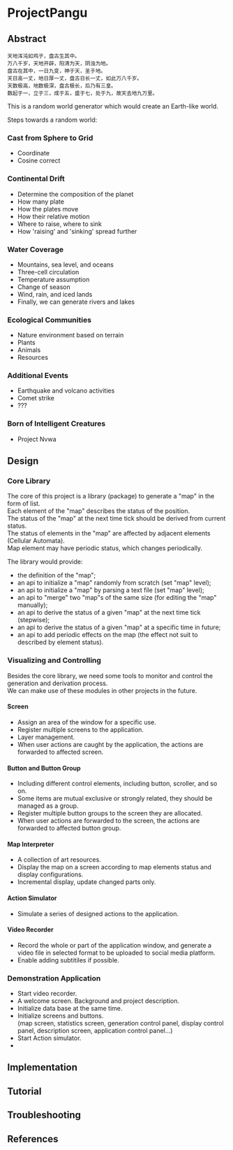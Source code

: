 # ProjectPangu

## Abstract

```
天地浑沌如鸡子，盘古生其中。
万八千岁，天地开辟，阳清为天，阴浊为地。
盘古在其中，一日九变，神于天，圣于地。
天日高一丈，地日厚一丈，盘古日长一丈，如此万八千岁。
天数极高，地数极深，盘古极长，后乃有三皇。
数起于一，立于三，成于五，盛于七，处于九，故天去地九万里。
```

This is a random world generator which would create an Earth-like world.

Steps towards a random world:

### Cast from Sphere to Grid
- Coordinate
- Cosine correct

### Continental Drift
- Determine the composition of the planet
- How many plate
- How the plates move
- How their relative motion
- Where to raise, where to sink
- How 'raising' and 'sinking' spread further

### Water Coverage
- Mountains, sea level, and oceans
- Three-cell circulation
- Temperature assumption
- Change of season
- Wind, rain, and iced lands
- Finally, we can generate rivers and lakes

### Ecological Communities
- Nature environment based on terrain
- Plants
- Animals
- Resources

### Additional Events
- Earthquake and volcano activities
- Comet strike
- ???

### Born of Intelligent Creatures
- Project Nvwa


## Design

### Core Library

The core of this project is a library (package) to generate a "map" in the form of list.  
Each element of the "map" describes the status of the position.  
The status of the "map" at the next time tick should be derived from current status.  
The status of elements in the "map" are affected by adjacent elements (Cellular Automata).  
Map element may have periodic status, which changes periodically.  

The library would provide:  
- the definition of the "map";  
- an api to initialize a "map" randomly from scratch (set "map" level);  
- an api to initialize a "map" by parsing a text file (set "map" level);  
- an api to "merge" two "map"s of the same size (for editing the "map" manually);  
- an api to derive the status of a given "map" at the next time tick (stepwise);  
- an api to derive the status of a given "map" at a specific time in future;  
- an api to add periodic effects on the map (the effect not suit to described by element status).  

### Visualizing and Controlling

Besides the core library, we need some tools to monitor and control the generation and derivation process.  
We can make use of these modules in other projects in the future.  

#### Screen

- Assign an area of the window for a specific use.  
- Register multiple screens to the application.  
- Layer management.  
- When user actions are caught by the application, the actions are forwarded to affected screen.  

#### Button and Button Group

- Including different control elements, including button, scroller, and so on.  
- Some items are mutual exclusive or strongly related, they should be managed as a group.  
- Register multiple button groups to the screen they are allocated.  
- When user actions are forwarded to the screen, the actions are forwarded to affected button group.  

#### Map Interpreter

- A collection of art resources.  
- Display the map on a screen according to map elements status and display configurations.  
- Incremental display, update changed parts only.  

#### Action Simulator

- Simulate a series of designed actions to the application.  

#### Video Recorder

- Record the whole or part of the application window, and generate a video file in selected format to be uploaded to social media platform.  
- Enable adding subtitiles if possible.  

### Demonstration Application

- Start video recorder.  
- A welcome screen. Background and project description.  
- Initialize data base at the same time.  
- Initialize screens and buttons.  
    (map screen, statistics screen, generation control panel, display control panel, description screen, application control panel...)  
- Start Action simulator.  
- 

## Implementation


## Tutorial


## Troubleshooting


## References



